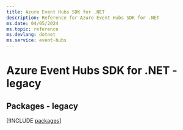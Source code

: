 ```yaml
---
title: Azure Event Hubs SDK for .NET
description: Reference for Azure Event Hubs SDK for .NET
ms.date: 04/05/2024
ms.topic: reference
ms.devlang: dotnet
ms.service: event-hubs
---
```

# Azure Event Hubs SDK for .NET - legacy
## Packages - legacy
[!INCLUDE [packages](event-hubs-index.md)]